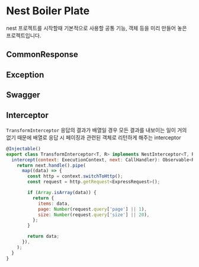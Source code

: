 # Nest Boiler Plate

nest 프로젝트를 시작할때 기본적으로 사용할 공통 기능, 객체 등을 미리 만들어 놓은 프로젝트입니다.

## CommonResponse

## Exception

## Swagger

## Interceptor

`TransformInterceptor`
응답의 결과가 배열일 경우 모든 결과를 내보이는 일이 거의 없기 때문에
배열로 응답 시 페이징과 관련된 객체로 리턴하게 해주는 interceptor
```javascript
@Injectable()
export class TransformInterceptor<T, R> implements NestInterceptor<T, R> {
  intercept(context: ExecutionContext, next: CallHandler): Observable<R> {
    return next.handle().pipe(
      map((data) => {
        const http = context.switchToHttp();
        const request = http.getRequest<ExpressRequest>();

        if (Array.isArray(data)) {
          return {
            items: data,
            page: Number(request.query['page'] || 1),
            size: Number(request.query['size'] || 20),
          };
        }

        return data;
      }),
    );
  }
}
```
